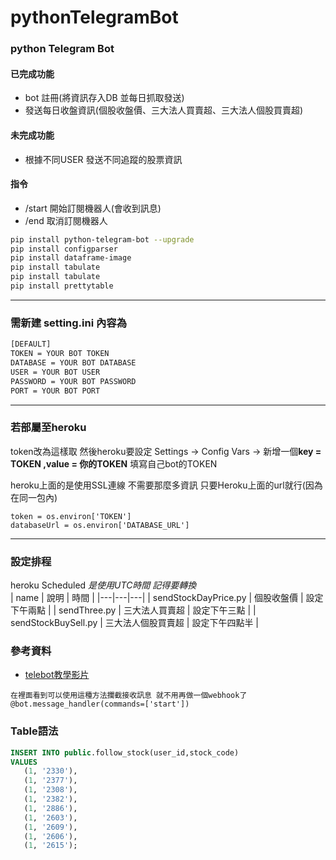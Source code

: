 # pythonTelegramBot

### python Telegram Bot

#### 已完成功能
* bot 註冊(將資訊存入DB 並每日抓取發送) 
* 發送每日收盤資訊(個股收盤價、三大法人買賣超、三大法人個股買賣超)

#### 未完成功能
* 根據不同USER 發送不同追蹤的股票資訊


#### 指令 
* /start 開始訂閱機器人(會收到訊息)
* /end 取消訂閱機器人


```bash
pip install python-telegram-bot --upgrade
pip install configparser
pip install dataframe-image
pip install tabulate
pip install tabulate
pip install prettytable

```

------------

### 需新建 setting.ini 內容為

```bash
[DEFAULT]
TOKEN = YOUR BOT TOKEN
DATABASE = YOUR BOT DATABASE
USER = YOUR BOT USER
PASSWORD = YOUR BOT PASSWORD
PORT = YOUR BOT PORT
```

------------

### 若部屬至heroku

token改為這樣取 然後heroku要設定
Settings -> Config Vars -> 新增一個**key = TOKEN ,value = 你的TOKEN** 填寫自己bot的TOKEN

heroku上面的是使用SSL連線 不需要那麼多資訊 只要Heroku上面的url就行(因為在同一包內)

``` base
token = os.environ['TOKEN']
databaseUrl = os.environ['DATABASE_URL']
```

------------

### 設定排程

heroku Scheduled 
*是使用UTC時間 記得要轉換*  
| name | 說明  | 時間 | 
|---|---|---|
| sendStockDayPrice.py  | 個股收盤價  | 設定下午兩點  | 
| sendThree.py  | 三大法人買賣超  | 設定下午三點  | 
| sendStockBuySell.py  |  三大法人個股買賣超 | 設定下午四點半  |


### 參考資料

- [telebot教學影片](https://youtu.be/NwBWW8cNCP4)
```
在裡面看到可以使用這種方法攔截接收訊息 就不用再做一個webhook了
@bot.message_handler(commands=['start'])
```


### Table語法
 ```sql
INSERT INTO public.follow_stock(user_id,stock_code)
VALUES 
    (1, '2330'),
    (1, '2377'),
    (1, '2308'),
    (1, '2382'),
    (1, '2886'),
    (1, '2603'),
    (1, '2609'),
    (1, '2606'),
    (1, '2615');
 ```

